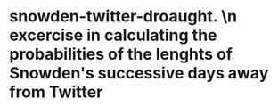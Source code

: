 # snowden-twitter-droaught. \n excercise in calculating the probabilities of the lenghts of Snowden's successive days away from Twitter
